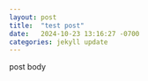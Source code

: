 ```yaml
---
layout: post
title:  "test post"
date:   2024-10-23 13:16:27 -0700
categories: jekyll update
---
```

post body
